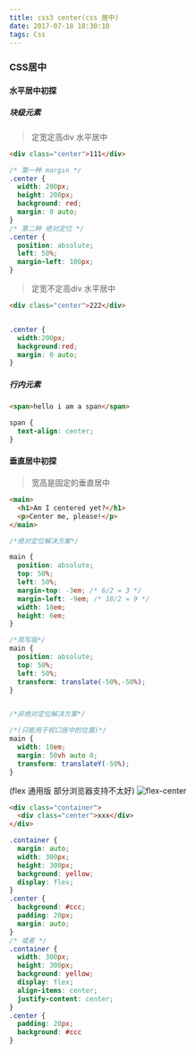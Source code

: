 ```yaml
---
title: css3 center(css 居中)
date: 2017-07-18 18:30:10
tags: Css
---
```

### CSS居中
#### 水平居中初探
##### 块级元素
> 定宽定高div 水平居中

```html
<div class="center">111</div>
```
```css
/* 第一种 margin */
.center {
  width: 200px;
  height: 200px;
  background: red;
  margin: 0 auto;
}
/* 第二种 绝对定位 */
.center {
  position: absolute;
  left: 50%;
  margin-left: 100px;
}
```
> 定宽不定高div 水平居中

```html
<div class="center">222</div>
```

```css

.center {
  width:200px;
  background:red;
  margin: 0 auto;
}
```

##### 行内元素
```html
<span>hello i am a span</span>
```
```css
span {
  text-align: center;
}
```
#### 垂直居中初探
> 宽高是固定的垂直居中

```html
<main>
  <h1>Am I centered yet?</h1>
  <p>Center me, please!</p>
</main>
```

```css
/*绝对定位解决方案*/

main {
  position: absolute;
  top: 50%;
  left: 50%;
  margin-top: -3em; /* 6/2 = 3 */
  margin-left: -9em; /* 18/2 = 9 */
  width: 18em;
  height: 6em;
}

/*简写版*/
main {
  position: absolute;
  top: 50%;
  left: 50%;
  transform: translate(-50%,-50%);
}


/*非绝对定位解决方案*/

/*(只能用于视口居中的位置)*/
main {
  width: 18em;
  margin: 50vh auto 0;
  transform: translateY(-50%);
}
```
(flex 通用版 部分浏览器支持不太好)
![flex-center](http://p5vxzph29.bkt.clouddn.com/flex-center.jpg)
```html
<div class="container">
  <div class="center">xxx</div>
</div>
```
```css
.container {
  margin: auto;
  width: 300px;
  height: 300px;
  background: yellow;
  display: flex;
}
.center {
  background: #ccc;
  padding: 20px;
  margin: auto;
}
/* 或者 */
.container {
  width: 300px;
  height: 300px;
  background: yellow;
  display: flex;
  align-items: center;
  justify-content: center;
}
.center {
  padding: 20px;
  background: #ccc
}
```